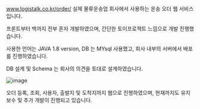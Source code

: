 www.logistalk.co.kr/order/  실제 물류운송업 회사에서 사용하는 운송 오더 웹 서비스입니다.

프론트부터 백까지 전부 혼자 개발하였으며, 간단한 토이프로젝트 느낌으로 개발 진행했습니다.

사용한 언어는 JAVA 1.8 version, DB 는 MYsql 사용했고, 회사 내부의 서버에서 배포를 진행하였습니다.

DB 설계 및 Schema 는 회사의 의견을 토대로 설계하였습니다.

![image](https://github.com/user-attachments/assets/5a4a4476-b2b7-4a5e-9c39-c9af75e9ebff)

오더 등록, 조회, 사용자, 출발지 및 도착지까지 웹으로 진행하였으며, 현재까지도 유지보수 및 추가 개발이 진행되고 있습니다.

